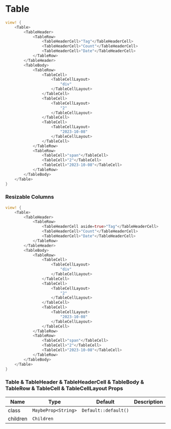 # Table

```rust demo
view! {
    <Table>
        <TableHeader>
            <TableRow>
                <TableHeaderCell>"Tag"</TableHeaderCell>
                <TableHeaderCell>"Count"</TableHeaderCell>
                <TableHeaderCell>"Date"</TableHeaderCell>
            </TableRow>
        </TableHeader>
        <TableBody>
            <TableRow>
                <TableCell>
                    <TableCellLayout>
                        "div"
                    </TableCellLayout>
                </TableCell>
                <TableCell>
                    <TableCellLayout>
                        "2"
                    </TableCellLayout>
                </TableCell>
                <TableCell>
                    <TableCellLayout>
                        "2023-10-08"
                    </TableCellLayout>
                </TableCell>
            </TableRow>
            <TableRow>
                <TableCell>"span"</TableCell>
                <TableCell>"2"</TableCell>
                <TableCell>"2023-10-08"</TableCell>
            </TableRow>
        </TableBody>
    </Table>
}
```

### Resizable Columns

```rust demo
view! {
    <Table>
        <TableHeader>
            <TableRow>
                <TableHeaderCell aside=true>"Tag"</TableHeaderCell>
                <TableHeaderCell>"Count"</TableHeaderCell>
                <TableHeaderCell>"Date"</TableHeaderCell>
            </TableRow>
        </TableHeader>
        <TableBody>
            <TableRow>
                <TableCell>
                    <TableCellLayout>
                        "div"
                    </TableCellLayout>
                </TableCell>
                <TableCell>
                    <TableCellLayout>
                        "2"
                    </TableCellLayout>
                </TableCell>
                <TableCell>
                    <TableCellLayout>
                        "2023-10-08"
                    </TableCellLayout>
                </TableCell>
            </TableRow>
            <TableRow>
                <TableCell>"span"</TableCell>
                <TableCell>"2"</TableCell>
                <TableCell>"2023-10-08"</TableCell>
            </TableRow>
        </TableBody>
    </Table>
}
```

### Table & TableHeader & TableHeaderCell & TableBody & TableRow & TableCell & TableCellLayout Props

| Name     | Type                | Default              | Description |
| -------- | ------------------- | -------------------- | ----------- |
| class    | `MaybeProp<String>` | `Default::default()` |             |
| children | `Children`          |                      |             |
